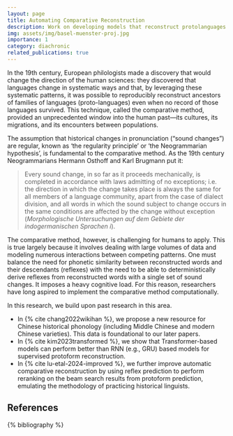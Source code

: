 ```yaml
---
layout: page
title: Automating Comparative Reconstruction
description: Work on developing models that reconstruct protolanguages based on collections of cognate sets
img: assets/img/basel-muenster-proj.jpg
importance: 1
category: diachronic
related_publications: true
---
```

In the 19th century, European philologists made a discovery that would change the direction of the human sciences: they discovered that languages change in systematic ways and that, by leveraging these systematic patterns, it was possible to reproducibly reconstruct ancestors of families of languages (proto-languages) even when no record of those languages survived. This technique, called the comparative method, provided an unprecedented window into the human past—its cultures, its migrations, and its encounters between populations.

The assumption that historical changes in pronunciation (“sound changes”) are regular, known as ‘the regularity principle’ or ‘the Neogrammarian hypothesis’, is fundamental to the comparative method. As the 19th century Neogrammarians Hermann Osthoff and Karl Brugmann put it:

> Every sound change, in so far as it proceeds mechanically, is completed in accordance with laws admitting of no exceptions; i.e. the direction in which the change takes place is always the same for all members of a language community, apart from the case of dialect division, and all words in which the sound subject to change occurs in the same conditions are affected by the change without exception (*Morphologische Untersuchungen auf dem Gebiete der indogermanischen Sprachen i*).

The comparative method, however, is challenging for humans to apply. This is true largely because it involves dealing with large volumes of data and modeling numerous interactions between competing patterns. One must balance the need for phonetic similarity between reconstructed words and their descendants (reflexes) with the need to be able to deterministically derive reflexes from reconstructed words with a single set of sound changes. It imposes a heavy cognitive load. For this reason, researchers have long aspired to implement the comparative method computationally.

In this research, we build upon past research in this area.

- In {% cite chang2022wikihan %}, we propose a new resource for Chinese historical phonology (including Middle Chinese and modern Chinese varieties). This data is foundational to our later papers.
- In {% cite kim2023transformed %}, we show that Transformer-based models can perform better than RNN (e.g., GRU) based models for supervised protoform reconstruction.
- In {% cite lu-etal-2024-improved %}, we further improve automatic comparative reconstruction by using reflex prediction to perform reranking on the beam search results from protoform prediction, emulating the methodology of practicing historical linguists.

References
----------

{% bibliography %}